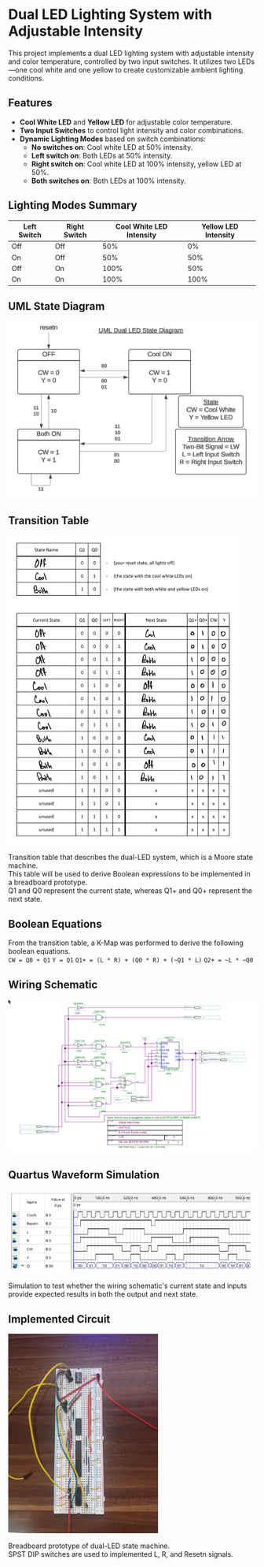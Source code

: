 # Dual LED Lighting System with Adjustable Intensity

This project implements a dual LED lighting system with adjustable intensity and color temperature, controlled by two input switches. It utilizes two LEDs—one cool white and one yellow to create customizable ambient lighting conditions.<br>

## Features

- **Cool White LED** and **Yellow LED** for adjustable color temperature.
- **Two Input Switches** to control light intensity and color combinations.
- **Dynamic Lighting Modes** based on switch combinations:
  - **No switches on**: Cool white LED at 50% intensity.
  - **Left switch on**: Both LEDs at 50% intensity.
  - **Right switch on**: Cool white LED at 100% intensity, yellow LED at 50%.
  - **Both switches on**: Both LEDs at 100% intensity.

## Lighting Modes Summary

| Left Switch | Right Switch | Cool White LED Intensity | Yellow LED Intensity |
|-------------|--------------|--------------------------|-----------------------|
| Off         | Off          | 50%                      | 0%                    |
| On          | Off          | 50%                      | 50%                   |
| Off         | On           | 100%                     | 50%                   |
| On          | On           | 100%                     | 100%                  |

## UML State Diagram

![uml-state-diagram](images/uml-state-diagram.png)

## Transition Table

![transition-table](images/transition-table.png)

Transition table that describes the dual-LED system, which is a Moore state machine. <br>
This table will be used to derive Boolean expressions to be implemented in a breadboard prototype. <br>
Q1 and Q0 represent the current state, whereas Q1+ and Q0+ represent the next state.<br>

## Boolean Equations

From the transition table, a K-Map was performed to derive the following boolean equations. <br>
`CW = Q0 + Q1`
`Y = Q1`
`Q1+ = (L * R) + (Q0 * R) + (~Q1 * L)`
`Q2+ = ~L * ~Q0`

## Wiring Schematic

![wiring-schematic](images/wiring-schematic.png)

## Quartus Waveform Simulation

![waveform-simulation](images/waveform-simulation.png)

Simulation to test whether the wiring schematic's current state and inputs provide expected results in both the output and next state.

## Implemented Circuit

![circuit-implementation](images/circuit-implementation.png)

Breadboard prototype of dual-LED state machine. <br>
SPST DIP switches are used to implemented L, R, and Resetn signals.
